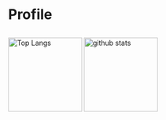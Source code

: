 # Profile
## 
<p align="left"> 
  <img alt="Top Langs" height="150px" src="https://github-readme-stats.vercel.app/api/top-langs/?username=alice0421&layout=compact&show_icons=true&theme=tokyonight" />
  <img alt="github stats" height="150px" src="https://github-readme-stats.vercel.app/api?username=alice0421&theme=tokyonight&show_icons=true" />
</p>
